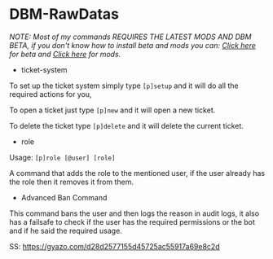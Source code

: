 # DBM-RawDatas
*NOTE: Most of my commands REQUIRES THE LATEST MODS AND DBM BETA, if you don't know how to install beta and mods you can: [Click here](https://gyazo.com/efdebb31fcb479451cf0a828a611c525) for beta and [Click here](https://www.youtube.com/watch?v=WGURSAh0b5U) for mods.*


* ticket-system

To set up the ticket system simply type ``[p]setup`` and it will do all the required actions for you,

To open a ticket just type ``[p]new`` and it will open a new ticket.

To delete the ticket type ``[p]delete`` and it will delete the current ticket.


* role 


Usage: ``[p]role [@user] [role]``

A command that adds the role to the mentioned user, if the user already has the role then it removes it from them.


* Advanced Ban Command

This command bans the user and then logs the reason in audit logs, it also has a failsafe to check if the user has the required permissions or the bot and if he said the required usage.

SS: https://gyazo.com/d28d2577155d45725ac55917a69e8c2d
